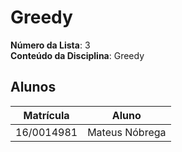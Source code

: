 # Greedy

**Número da Lista**: 3<br>
**Conteúdo da Disciplina**: Greedy<br>

## Alunos
|Matrícula | Aluno |
| -- | -- |
| 16/0014981  |  Mateus Nóbrega |
